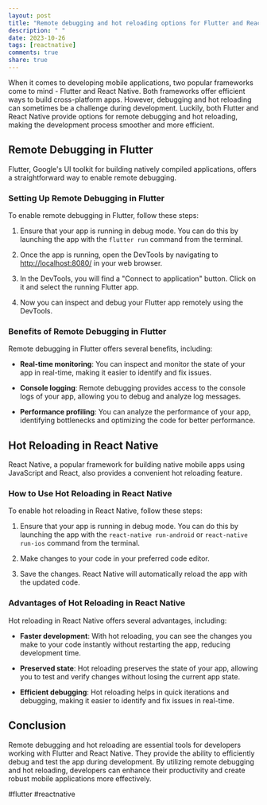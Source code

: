 ```yaml
---
layout: post
title: "Remote debugging and hot reloading options for Flutter and React Native"
description: " "
date: 2023-10-26
tags: [reactnative]
comments: true
share: true
---
```


When it comes to developing mobile applications, two popular frameworks come to mind - Flutter and React Native. Both frameworks offer efficient ways to build cross-platform apps. However, debugging and hot reloading can sometimes be a challenge during development. Luckily, both Flutter and React Native provide options for remote debugging and hot reloading, making the development process smoother and more efficient.

## Remote Debugging in Flutter

Flutter, Google's UI toolkit for building natively compiled applications, offers a straightforward way to enable remote debugging. 

### Setting Up Remote Debugging in Flutter

To enable remote debugging in Flutter, follow these steps:

1. Ensure that your app is running in debug mode. You can do this by launching the app with the `flutter run` command from the terminal.

2. Once the app is running, open the DevTools by navigating to [http://localhost:8080/](http://localhost:8080/) in your web browser.

3. In the DevTools, you will find a "Connect to application" button. Click on it and select the running Flutter app.

4. Now you can inspect and debug your Flutter app remotely using the DevTools.

### Benefits of Remote Debugging in Flutter

Remote debugging in Flutter offers several benefits, including:

- **Real-time monitoring**: You can inspect and monitor the state of your app in real-time, making it easier to identify and fix issues.

- **Console logging**: Remote debugging provides access to the console logs of your app, allowing you to debug and analyze log messages.

- **Performance profiling**: You can analyze the performance of your app, identifying bottlenecks and optimizing the code for better performance.

## Hot Reloading in React Native

React Native, a popular framework for building native mobile apps using JavaScript and React, also provides a convenient hot reloading feature.

### How to Use Hot Reloading in React Native

To enable hot reloading in React Native, follow these steps:

1. Ensure that your app is running in debug mode. You can do this by launching the app with the `react-native run-android` or `react-native run-ios` command from the terminal.

2. Make changes to your code in your preferred code editor.

3. Save the changes. React Native will automatically reload the app with the updated code.

### Advantages of Hot Reloading in React Native

Hot reloading in React Native offers several advantages, including:

- **Faster development**: With hot reloading, you can see the changes you make to your code instantly without restarting the app, reducing development time.

- **Preserved state**: Hot reloading preserves the state of your app, allowing you to test and verify changes without losing the current app state.

- **Efficient debugging**: Hot reloading helps in quick iterations and debugging, making it easier to identify and fix issues in real-time.

## Conclusion

Remote debugging and hot reloading are essential tools for developers working with Flutter and React Native. They provide the ability to efficiently debug and test the app during development. By utilizing remote debugging and hot reloading, developers can enhance their productivity and create robust mobile applications more effectively.

#flutter #reactnative